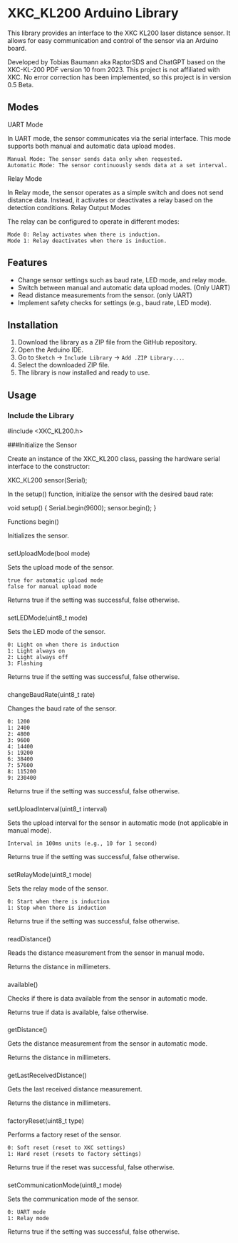 # XKC_KL200 Arduino Library

This library provides an interface to the XKC KL200 laser distance sensor. It allows for easy communication and control of the sensor via an Arduino board.

Developed by Tobias Baumann aka RaptorSDS and ChatGPT based on the XKC-KL-200 PDF version 10 from 2023. This project is not affiliated with XKC. No error correction has been implemented, so this project is in version 0.5 Beta.


## Modes
UART Mode

In UART mode, the sensor communicates via the serial interface. This mode supports both manual and automatic data upload modes.

    Manual Mode: The sensor sends data only when requested.
    Automatic Mode: The sensor continuously sends data at a set interval.

Relay Mode

In Relay mode, the sensor operates as a simple switch and does not send distance data. Instead, it activates or deactivates a relay based on the detection conditions.
Relay Output Modes

The relay can be configured to operate in different modes:

    Mode 0: Relay activates when there is induction.
    Mode 1: Relay deactivates when there is induction.

## Features

- Change sensor settings such as baud rate, LED mode, and relay mode.
- Switch between manual and automatic data upload modes. (Only UART)
- Read distance measurements from the sensor. (only UART)
- Implement safety checks for settings (e.g., baud rate, LED mode).

## Installation

1. Download the library as a ZIP file from the GitHub repository.
2. Open the Arduino IDE.
3. Go to `Sketch` -> `Include Library` -> `Add .ZIP Library...`.
4. Select the downloaded ZIP file.
5. The library is now installed and ready to use.

## Usage

### Include the Library


#include <XKC_KL200.h>




###Initialize the Sensor

Create an instance of the XKC_KL200 class, passing the hardware serial interface to the constructor:

XKC_KL200 sensor(Serial);

In the setup() function, initialize the sensor with the desired baud rate:




void setup() {
    Serial.begin(9600);
    sensor.begin();
}

Functions
begin()

Initializes the sensor.




###
setUploadMode(bool mode)

Sets the upload mode of the sensor.

    true for automatic upload mode
    false for manual upload mode

Returns true if the setting was successful, false otherwise.




###
setLEDMode(uint8_t mode)

Sets the LED mode of the sensor.

    0: Light on when there is induction
    1: Light always on
    2: Light always off
    3: Flashing

Returns true if the setting was successful, false otherwise.




###
changeBaudRate(uint8_t rate)

Changes the baud rate of the sensor.

    0: 1200
    1: 2400
    2: 4800
    3: 9600
    4: 14400
    5: 19200
    6: 38400
    7: 57600
    8: 115200
    9: 230400

Returns true if the setting was successful, false otherwise.



###
setUploadInterval(uint8_t interval)

Sets the upload interval for the sensor in automatic mode (not applicable in manual mode).

    Interval in 100ms units (e.g., 10 for 1 second)

Returns true if the setting was successful, false otherwise.




###
setRelayMode(uint8_t mode)

Sets the relay mode of the sensor.

    0: Start when there is induction
    1: Stop when there is induction

Returns true if the setting was successful, false otherwise.



###
readDistance()

Reads the distance measurement from the sensor in manual mode.

Returns the distance in millimeters.




###
available()

Checks if there is data available from the sensor in automatic mode.

Returns true if data is available, false otherwise.



###
getDistance()

Gets the distance measurement from the sensor in automatic mode.

Returns the distance in millimeters.



###
getLastReceivedDistance()

Gets the last received distance measurement.

Returns the distance in millimeters.


###
factoryReset(uint8_t type)

Performs a factory reset of the sensor.

    0: Soft reset (reset to XKC settings)
    1: Hard reset (resets to factory settings)

Returns true if the reset was successful, false otherwise.

###
setCommunicationMode(uint8_t mode)

Sets the communication mode of the sensor.

    0: UART mode
    1: Relay mode

Returns true if the setting was successful, false otherwise.
